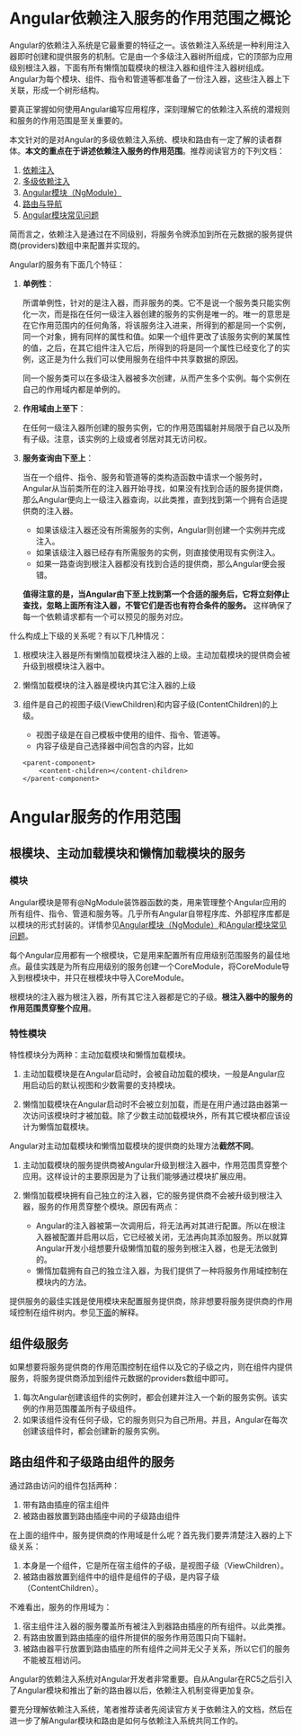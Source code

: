# Angular依赖注入服务的作用范围之概论

Angular的依赖注入系统是它最重要的特征之一。该依赖注入系统是一种利用注入器即时创建和提供服务的机制。它是由一个多级注入器树所组成，它的顶部为应用级别根注入器，下面有所有懒惰加载模块的根注入器和组件注入器树组成。Angular为每个模块、组件、指令和管道等都准备了一份注入器，这些注入器上下关联，形成一个树形结构。

要真正掌握如何使用Angular编写应用程序，深刻理解它的依赖注入系统的潜规则和服务的作用范围是至关重要的。

本文针对的是对Angular的多级依赖注入系统、模块和路由有一定了解的读者群体。**本文的重点在于讲述依赖注入服务的作用范围**。推荐阅读官方的下列文档：

1. [依赖注入](https://angular.cn/docs/ts/latest/guide/dependency-injection.html)
1. [多级依赖注入](https://angular.cn/docs/ts/latest/guide/hierarchical-dependency-injection.html)
1. [Angular模块（NgModule）](https://angular.cn/docs/ts/latest/guide/ngmodule.html)
1. [路由与导航](https://angular.cn/docs/ts/latest/guide/router.html)
1. [Angular模块常见问题](https://angular.cn/docs/ts/latest/cookbook/ngmodule-faq.html)

简而言之，依赖注入是通过在不同级别，将服务令牌添加到所在元数据的服务提供商(providers)数组中来配置并实现的。

Angular的服务有下面几个特征：

1. **单例性**：

    所谓单例性，针对的是注入器，而非服务的类。它不是说一个服务类只能实例化一次，而是指在任何一级注入器创建的服务的实例是唯一的。唯一的意思是在它作用范围内的任何角落，将该服务注入进来，所得到的都是同一个实例，同一个对象，拥有同样的属性和值。如果一个组件更改了该服务实例的某属性的值，之后，在其它组件注入它后，所得到的将是同一个属性已经变化了的实例，这正是为什么我们可以使用服务在组件中共享数据的原因。

    同一个服务类可以在多级注入器被多次创建，从而产生多个实例。每个实例在自己的作用域内都是单例的。

1. **作用域由上至下**：

    在任何一级注入器所创建的服务实例，它的作用范围辐射并局限于自己以及所有子级。注意，该实例的上级或者邻居对其无访问权。

1. **服务查询由下至上**：

    当在一个组件、指令、服务和管道等的类构造函数中请求一个服务时，Angular从当前类所在的注入器开始寻找，如果没有找到合适的服务提供商，那么Angular便向上一级注入器查询，以此类推，直到找到第一个拥有合适提供商的注入器。

    * 如果该级注入器还没有所需服务的实例，Angular则创建一个实例并完成注入。
    * 如果该级注入器已经存有所需服务的实例，则直接使用现有实例注入。
    * 如果一路查询到根注入器都没有找到合适的提供商，那么Angular便会报错。

    **值得注意的是，当Angular由下至上找到第一个合适的服务后，它将立刻停止查找，忽略上面所有注入器，不管它们是否也有符合条件的服务。** 这样确保了每一个依赖请求都有一个可以预见的服务对应。

什么构成上下级的关系呢？有以下几种情况：

1. 根模块注入器是所有懒惰加载模块注入器的上级。主动加载模块的提供商会被升级到根模块注入器中。

1. 懒惰加载模块的注入器是模块内其它注入器的上级

1. 组件是自己的视图子级(ViewChildren)和内容子级(ContentChildren)的上级。
    * 视图子级是在自己模板中使用的组件、指令、管道等。
    * 内容子级是自己选择器中间包含的内容，比如
    ```
    <parent-component>
        <content-children></content-children>    
    </parent-component>
    ```

# Angular服务的作用范围

## 根模块、主动加载模块和懒惰加载模块的服务

### 模块

Angular模块是带有@NgModule装饰器函数的类，用来管理整个Angular应用的所有组件、指令、管道和服务等。几乎所有Angular自带程序库、外部程序库都是以模块的形式封装的。详情参见[Angular模块（NgModule）](https://angular.cn/docs/ts/latest/guide/ngmodule.html)和[Angular模块常见问题](https://angular.cn/docs/ts/latest/cookbook/ngmodule-faq.html)。

每个Angular应用都有一个根模块，它是用来配置所有应用级别范围服务的最佳地点。最佳实践是为所有应用级别的服务创建一个CoreModule，将CoreModule导入到根模块中，并只在根模块中导入CoreModule。

根模块的注入器为根注入器，所有其它注入器都是它的子级。**根注入器中的服务的作用范围贯穿整个应用**。

### 特性模块

特性模块分为两种：主动加载模块和懒惰加载模块。

1. 主动加载模块是在Angular启动时，会被自动加载的模块，一般是Angular应用启动后的默认视图和少数需要的支持模块。

1. 懒惰加载模块在Angular启动时不会被立刻加载，而是在用户通过路由器第一次访问该模块时才被加载。除了少数主动加载模块外，所有其它模块都应该设计为懒惰加载模块。 

Angular对主动加载模块和懒惰加载模块的提供商的处理方法**截然不同**。

1. 主动加载模块的服务提供商被Angular升级到根注入器中，作用范围贯穿整个应用。这样设计的主要原因是为了让我们能够通过模块扩展应用。

1. 懒惰加载模块拥有自己独立的注入器，它的服务提供商不会被升级到根注入器，服务的作用贯穿整个模块。原因有两点：
    * Angular的注入器被第一次调用后，将无法再对其进行配置。所以在根注入器被配置并启用以后，它已经被关闭，无法再向其添加服务。所以就算Angular开发小组想要升级懒惰加载的服务到根注入器，也是无法做到的。
    * 懒惰加载拥有自己的独立注入器，为我们提供了一种将服务作用域控制在模块内的方法。

提供服务的最佳实践是使用模块来配置服务提供商，除非想要将服务提供商的作用域控制在组件树内。参见[下面](#组件级服务)的解释。

## 组件级服务

如果想要将服务提供商的作用范围控制在组件以及它的子级之内，则在组件内提供服务，将服务提供商添加到组件元数据的providers数组中即可。

1. 每次Angular创建该组件的实例时，都会创建并注入一个新的服务实例。该实例的作用范围覆盖所有子级组件。
1. 如果该组件没有任何子级，它的服务则只为自己所用。并且，Angular在每次创建该组件时，都会创建新的服务实例。

## 路由组件和子级路由组件的服务

通过路由访问的组件包括两种：
1. 带有<router-outlet></router-outlet>路由插座的宿主组件
1. 被路由器放置到路由插座中间的子级路由组件

在上面的组件中，服务提供商的作用域是什么呢？首先我们要弄清楚注入器的上下级关系：

1. <router-outlet>本身是一个组件，它是所在宿主组件的子级，是视图子级（ViewChildren）。
1. 被路由器放置到<router-outlet>组件中的组件是<router-outlet>组件的子级，是内容子级（ContentChildren）。

不难看出，服务的作用域为：

1. 宿主组件注入器的服务覆盖所有被注入到器路由插座的所有组件。以此类推。
1. 有路由放置到路由插座的组件所提供的服务作用范围只向下辐射。
1. 被路由器平行放置到路由插座的所有组件之间并无父子关系，所以它们的服务不能被互相访问。 

Angular的依赖注入系统对Angular开发者非常重要。自从Angular在RC5之后引入了Angular模块和推出了新的路由器以后，依赖注入机制变得更加复杂。

要充分理解依赖注入系统，笔者推荐读者先阅读官方关于依赖注入的文档，然后在进一步了解Angular模块和路由是如何与依赖注入系统共同工作的。



